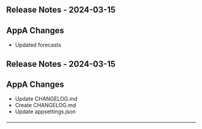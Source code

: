 ## Release Notes - 2024-03-15

## AppA Changes
- Updated forecasts



## Release Notes - 2024-03-15

## AppA Changes
- Update CHANGELOG.md
- Create CHANGELOG.md
- Update appsettings.json



####
----
